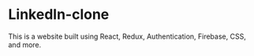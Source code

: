 # Linkedln-clone
This is a website built using React, Redux, Authentication, Firebase, CSS, and more.
